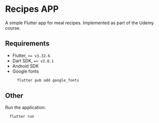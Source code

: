 Recipes APP
====================

A simple Flutter app for meal recipes.
Implemented as part of the Udemy course.

## Requirements
* Flutter, `>= v3.32.6`
* Dart SDK, `=> v3.8.1`
* Android SDK
* Google fonts
    ```bash
      flutter pub add google_fonts
    ```

## Other

Run the application:
```bash
  flutter run
```